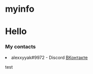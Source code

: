 # myinfo


<h1>Hello</h1>

<h3>My contacts</h3>
<li class="textbutton">
alexxyyak#9972 - Discord
<a href="https://vk.com/alexxyak">ВКонтакте</a>
</li>

<p {opacity: .8;}>test</p>
